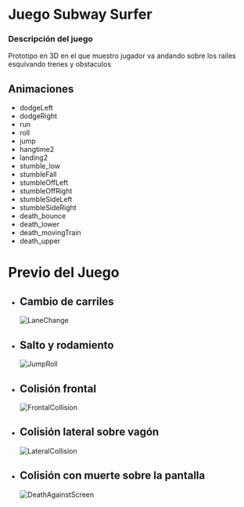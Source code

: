 <h1>Juego Subway Surfer</h1>
<h3>Descripción del juego</h3>
<p>Prototipo en 3D en el que muestro jugador va andando sobre los railes esquivando trenes y obstaculos</p>
<h2>Animaciones</h2>
<ul>
  <li>dodgeLeft</li>
  <li>dodgeRight</li>
  <li>run</li>
  <li>roll</li>
  <li>jump</li>
  <li>hangtime2</li>
  <li>landing2</li>
  <li>stumble_low</li>
  <li>stumbleFall</li>
  <li>stumbleOffLeft</li>
  <li>stumbleOffRight</li>
  <li>stumbleSideLeft</li>
  <li>stumbleSideRight</li>
  <li>death_bounce</li>
  <li>death_lower</li>
  <li>death_movingTrain</li>
  <li>death_upper</li>
</ul>
<h1>Previo del Juego</h1>
<ul>
  <li>
    <h2>Cambio de carriles</h2>
    
  ![LaneChange](https://github.com/Microbyt-Konami/SubwaySurfer/assets/167362830/aee49157-cc25-4eb5-bcc9-c2321ea30ff6)
  </li>
  <li>
    <h2>Salto y rodamiento</h2>

  ![JumpRoll](https://github.com/Microbyt-Konami/SubwaySurfer/assets/167362830/af7ab1b7-aea3-4aee-8454-1282fe0f3971)
  </li>
  <li>
    <h2>Colisión frontal</h2>

  ![FrontalCollision](https://github.com/Microbyt-Konami/SubwaySurfer/assets/167362830/d1ea2c9a-5e24-4b16-8deb-dc7006049d27)
  </li>
  <li>
    <h2>Colisión lateral sobre vagón</h2>

  ![LateralCollision](https://github.com/Microbyt-Konami/SubwaySurfer/assets/167362830/e6176c8e-4ff0-4c8f-8274-5620b08760e8)
  </li>
  <li>
    <h2>Colisión con muerte sobre la pantalla</h2>

  ![DeathAgainstScreen](https://github.com/Microbyt-Konami/SubwaySurfer/assets/167362830/f7148545-5f72-4a24-8e51-7193f73b084b)
  </li>
</ul>
